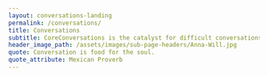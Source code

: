```yaml
---
layout: conversations-landing
permalink: /conversations/
title: Conversations
subtitle: CoreConversations is the catalyst for difficult conversations about critical issues that impact our individual wellbeing but are of community concern.
header_image_path: /assets/images/sub-page-headers/Anna-Will.jpg
quote: Conversation is food for the soul.
quote_attribute: Mexican Proverb
---
```



